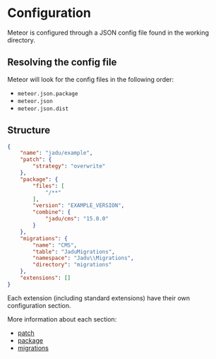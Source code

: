 # Configuration

Meteor is configured through a JSON config file found in the working directory.

## Resolving the config file

Meteor will look for the config files in the following order:

* `meteor.json.package`
* `meteor.json`
* `meteor.json.dist`

## Structure

```json
{
    "name": "jadu/example",
    "patch": {
        "strategy": "overwrite"
    },
    "package": {
        "files": [
            "/**"
        ],
        "version": "EXAMPLE_VERSION",
        "combine": {
            "jadu/cms": "15.0.0"
        }
    },
    "migrations": {
        "name": "CMS",
        "table": "JaduMigrations",
        "namespace": "Jadu\\Migrations",
        "directory": "migrations"
    },
    "extensions": []
}
```

Each extension (including standard extensions) have their own configuration section.

More information about each section:

* [patch](patch.md#configuration)
* [package](package.md#configuration)
* [migrations](migrations.md#configuration)
